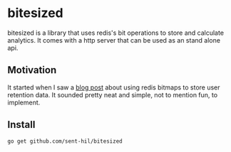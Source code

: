 # bitesized

bitesized is a library that uses redis's bit operations to store and calculate analytics. It comes with a http server that can be used as an stand alone api.

## Motivation

It started when I saw a [blog post](http://blog.getspool.com/2011/11/29/fast-easy-realtime-metrics-using-redis-bitmaps/) about using redis bitmaps to store user retention data. It sounded pretty neat and simple, not to mention fun, to implement.

## Install

`go get github.com/sent-hil/bitesized`
